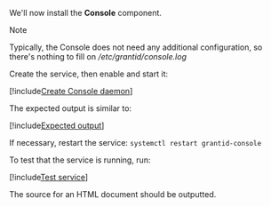 ﻿We'll now install the **Console** component.

> [!NOTE]
> Typically, the Console does not need any additional configuration, so there's nothing to fill on */etc/grantid/console.log*

Create the service, then enable and start it:

[!include[Create Console daemon](../../../../../../includes/grant-id/linux/create-daemon-console.md)]

The expected output is similar to:

[!include[Expected output](../../../../../../includes/grant-id/linux/start-output-console.md)]

If necessary, restart the service: `systemctl restart grantid-console`

To test that the service is running, run:

[!include[Test service](../../../../../../includes/grant-id/linux/test-daemon-console.md)]

The source for an HTML document should be outputted.
